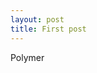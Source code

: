 ```yaml
---
layout: post
title: First post
---
```


Polymer

 


<!-- Import element -->
<link rel="import" href="google-map.html">

<!-- Use element -->
<google-map lat="37.790" long="-122.390"></google-map>


